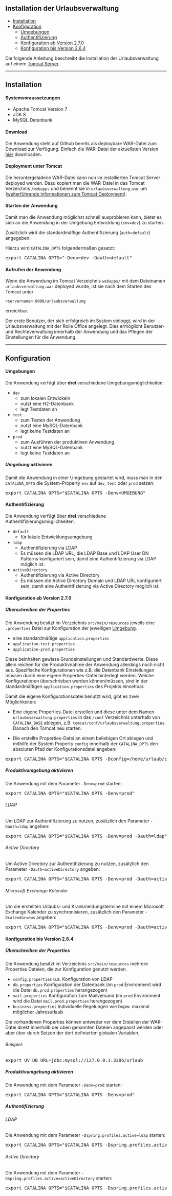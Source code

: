 ## Installation der Urlaubsverwaltung

* [Installation](#installation)
* [Konfiguration](#konfiguration)
    * [Umgebungen](#umgebungen)
    * [Authentifizierung](#authentifizierung)
    * [Konfiguration ab Version 2.7.0](#konfiguration-ab-version-270)
    * [Konfiguration bis Version 2.6.4](#konfiguration-bis-version-264)

Die folgende Anleitung beschreibt die Installation der Urlaubsverwaltung auf einem [Tomcat Server](http://tomcat.apache.org/).

---

## Installation

#### Systemvoraussetzungen

* Apache Tomcat Version 7
* JDK 8
* MySQL Datenbank

#### Download

Die Anwendung steht auf Github bereits als deploybare WAR-Datei zum Download zur Verfügung.
Einfach die WAR-Datei der aktuellsten Version [hier](https://github.com/synyx/urlaubsverwaltung/releases/latest) downloaden.

#### Deployment unter Tomcat

Die heruntergeladene WAR-Datei kann nun im installierten Tomcat Server deployed werden.
Dazu kopiert man die WAR-Datei in das Tomcat Verzeichnis `/webapps` und benennt sie in `urlaubsverwaltung.war` um ([weiterführende Informationen zum Tomcat Deployment](http://tomcat.apache.org/tomcat-6.0-doc/deployer-howto.html)).

#### Starten der Anwendung

Damit man die Anwendung möglichst schnell ausprobieren kann, bietet es sich an die Anwendung in der Umgebung Entwicklung (`env=dev`) zu starten.

Zusätzlich wird die standardmäßige Authentifizierung (`auth=default`) angegeben.

Hierzu wird `CATALINA_OPTS` folgendermaßen gesetzt:

<pre>export CATALINA_OPTS="-Denv=dev -Dauth=default"</pre>

#### Aufrufen der Anwendung

Wenn die Anwendung im Tomcat Verzeichnis `webapps/` mit dem Dateinamen `urlaubsverwaltung.war` deployed wurde, ist sie nach dem Starten des Tomcat unter

`<servername>:8080/urlaubsverwaltung`

erreichbar.

Der erste Benutzer, der sich erfolgreich im System einloggt, wird in der Urlaubsverwaltung mit der Rolle Office angelegt.
Dies ermöglicht Benutzer- und Rechteverwaltung innerhalb der Anwendung und das Pflegen der Einstellungen für die Anwendung.

---

## Konfiguration

#### Umgebungen

Die Anwendung verfügt über **drei** verschiedene Umgebungsmöglichkeiten:

* `dev`
    * zum lokalen Entwickeln
    * nutzt eine H2-Datenbank
    * legt Testdaten an
* `test`
    * zum Testen der Anwendung
    * nutzt eine MySQL-Datenbank
    * legt keine Testdaten an
* `prod`
    * zum Ausführen der produktiven Anwendung
    * nutzt eine MySQL-Datenbank
    * legt keine Testdaten an

##### Umgebung aktivieren

Damit die Anwendung in einer Umgebung gestartet wird, muss man in den `CATALINA_OPTS` die System-Property `env` auf `dev`, `test` oder `prod` setzen:

<pre>export CATALINA_OPTS="$CATALINA_OPTS -Denv=UMGEBUNG"</pre>

#### Authentifizierung

Die Anwendung verfügt über **drei** verschiedene Authentifizierungsmöglichkeiten:

* `default`
    * für lokale Entwicklungsumgebung
* `ldap`
    * Authentifizierung via LDAP
    * Es müssen die LDAP URL, die LDAP Base und LDAP User DN Patterns konfiguriert sein, damit eine Authentifizierung via LDAP möglich ist.
* `activeDirectory`
    * Authentifizierung via Active Directory
    * Es müssen die Active Directory Domain und LDAP URL konfiguriert sein, damit eine Authentifizierung via Active Directory möglich ist.

#### Konfiguration ab Version 2.7.0

##### Überschreiben der Properties

Die Anwendung besitzt im Verzeichnis `src/main/resources` jeweils eine `.properties` Datei zur Konfiguration der jeweiligen [Umgebung](https://github.com/synyx/urlaubsverwaltung#umgebungen).

* eine standardmäßige `application.properties`
* `application-test.properties`
* `application-prod.properties`

Diese beinhalten gewisse Grundeinstellungen und Standardwerte. Diese allein reichen für die Produktivnahme der Anwendung allerdings noch nicht aus.
Spezifische Konfigurationen wie z.B. die Datenbank Einstellungen müssen durch eine eigene Properties-Datei hinterlegt werden.
Welche Konfigurationen überschrieben werden können/müssen, sind in der standardmäßigen `application.properties` des Projekts einsehbar.

Damit die eigene Konfigurationsdatei benutzt wird, gibt es zwei Möglichkeiten:

* Eine eigene Properties-Datei erstellen und diese unter dem Namen `urlaubsverwaltung.properties` in das `/conf` Verzeichnis unterhalb von `CATALINA_BASE` ablegen, z.B. `tomcat/conf/urlaubsverwaltung.properties`. Danach den Tomcat neu starten.

* Die erstellte Properties-Datei an einem beliebigen Ort ablegen und mithilfe der System Property `config` innerhalb der `CATALINA_OPTS` den absoluten Pfad der Konfigurationsdatei angeben:

<pre>export CATALINA_OPTS="$CATALINA_OPTS -Dconfig=/home/urlaub/config/my.properties"</pre>

##### Produktivumgebung aktivieren

Die Anwendung mit dem Parameter `-Denv=prod` starten:

<pre>export CATALINA_OPTS="$CATALINA_OPTS -Denv=prod"</pre>

###### LDAP

Um LDAP zur Authentifizierung zu nutzen, zusätzlich den Parameter `-Dauth=ldap` angeben:

<pre>export CATALINA_OPTS="$CATALINA_OPTS -Denv=prod -Dauth=ldap"</pre>

###### Active Directory

Um Active Directory zur Authentifizierung zu nutzen, zusätzlich den Parameter `-Dauth=activeDirectory` angeben:

<pre>export CATALINA_OPTS="$CATALINA_OPTS -Denv=prod -Dauth=activeDirectory"</pre>

###### Microsoft Exchange Kalender

Um die erstellten Urlaubs- und Krankmeldungstermine mit einem Microsoft Exchange Kalender zu synchronisieren, zusätzlich den Parameter `-Dcalendar=ews` angeben:

<pre>export CATALINA_OPTS="$CATALINA_OPTS -Denv=prod -Dauth=activeDirectory -Dcalendar=ews"</pre>

#### Konfiguration bis Version 2.6.4

##### Überschreiben der Properties

Die Anwendung besitzt im Verzeichnis `src/main/resources` mehrere Properties Dateien, die zur Konfiguration genutzt werden.

* `config.properties` u.a. Konfiguration von LDAP
* `db.properties` Konfiguration der Datenbank (im `prod` Environment wird die Datei `db.prod.properties` herangezogen)
* `mail.properties` Konfiguration zum Mailversand (im `prod` Environment wird die Datei `mail.prod.properties` herangezogen)
* `business.properties` Individuelle Regelungen wie bspw. maximal möglicher Jahresurlaub

Die vorhandenen Properties können entweder vor dem Erstellen der WAR-Datei direkt innerhalb der oben genannten Dateien angepasst werden oder aber über durch Setzen der dort definierten globalen Variablen.

###### Beispiel:

<pre>export UV_DB_URL=jdbc:mysql://127.0.0.1:3306/urlaub</pre>

##### Produktivumgebung aktivieren

Die Anwendung mit dem Parameter `-Denv=prod` starten:

<pre>export CATALINA_OPTS="$CATALINA_OPTS -Denv=prod"</pre>

##### Authentifizierung

###### LDAP

Die Anwendung mit dem Parameter `-Dspring.profiles.active=ldap` starten:

<pre>export CATALINA_OPTS="$CATALINA_OPTS -Dspring.profiles.active=ldap"</pre>

###### Active Directory

Die Anwendung mit dem Parameter `-Dspring.profiles.active=activeDirectory` starten:

<pre>export CATALINA_OPTS="$CATALINA_OPTS -Dspring.profiles.active=activeDirectory"</pre>